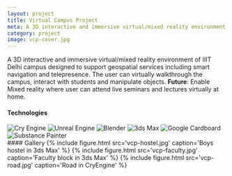 ```yaml
---
layout: project
title: Virtual Campus Project
meta: A 3D interactive and immersive virtual/mixed reality environment of IIIT Delhi campus designed to support geospatial services including smart navigation and telepresence.
category: project
image: vcp-cover.jpg
---
```

A 3D interactive and immersive virtual/mixed reality environment of IIIT Delhi campus designed to support geospatial services including smart navigation and telepresence.
The user can virtually walkthrough the campus, interact with students and manipulate objects.
**Future**: Enable Mixed reality where user can attend live seminars and lectures virtually at home.
#### Technologies
<div class="technologies">
	<img src="{{site.baseurl}}/assets/img/icons/cryengine.png" title="Cry Engine" />
	<img src="{{site.baseurl}}/assets/img/icons/unreal.png" title="Unreal Engine" />
	<img src="{{site.baseurl}}/assets/img/icons/blender.png" title="Blender" />
	<img src="{{site.baseurl}}/assets/img/icons/3dsmax.png" title="3ds Max" />
	<img src="{{site.baseurl}}/assets/img/icons/cardboard.png" title="Google Cardboard" />
	<img src="{{site.baseurl}}/assets/img/icons/substance.png" title="Substance Painter" />
</div>
#### Gallery
{% include figure.html src='vcp-hostel.jpg' caption='Boys hostel in 3ds Max' %}
{% include figure.html src='vcp-faculty.jpg' caption='Faculty block in 3ds Max' %}
{% include figure.html src='vcp-road.jpg' caption='Road in CryEngine' %}